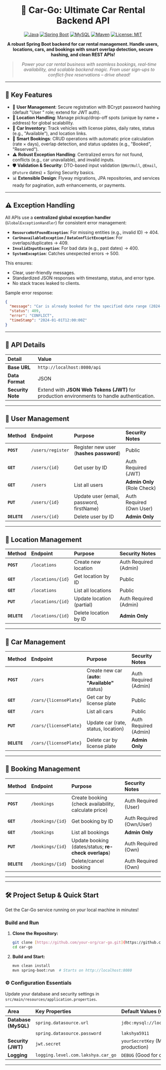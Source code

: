 <div align="center">

# 🚗 Car-Go: Ultimate Car Rental Backend API

[![Java](https://img.shields.io/badge/Java-21-blue.svg)](https://www.oracle.com/java/)
[![Spring Boot](https://img.shields.io/badge/Spring%20Boot-3.5.6-green.svg)](https://spring.io/projects/spring-boot)
[![MySQL](https://img.shields.io/badge/MySQL-8.0%2B-orange.svg)](https://www.mysql.com/)
[![Maven](https://img.shields.io/badge/Maven-3.6%2B-red.svg)](https://maven.apache.org/)
[![License: MIT](https://img.shields.io/badge/License-MIT-yellow.svg)](https://opensource.org/licenses/MIT)

**A robust Spring Boot backend for car rental management. Handle users, locations, cars, and bookings with smart overlap detection, secure hashing, and clean REST APIs!**


> *Power your car rental business with seamless bookings, real-time availability, and scalable backend magic. From user sign-ups to conflict-free reservations – drive ahead!*

</div>

---

## 🌟 Key Features

- 🔐 **User  Management**: Secure registration with BCrypt password hashing (default "User " role; extend for JWT auth).
- 📍 **Location Handling**: Manage pickup/drop-off spots (unique by name + address) for global scalability.
- 🚙 **Car Inventory**: Track vehicles with license plates, daily rates, status (e.g., "Available"), and location links.
- 📅 **Smart Bookings**: CRUD operations with automatic price calculation (rate × days), overlap detection, and status updates (e.g., "Booked", "Reserved").
- ⚠️ **Robust Exception Handling**: Centralized errors for not found, conflicts (e.g., car unavailable), and invalid inputs.
- 🛡️ **Validation & Security**: DTO-based input validation (`@NotNull`, `@Email`, `@Future` dates) + Spring Security basics.
- 📊 **Extensible Design**: Flyway migrations, JPA repositories, and services ready for pagination, auth enhancements, or payments.

---

## ⚠️ Exception Handling

All APIs use a **centralized global exception handler** (`GlobalExceptionHandler`) for consistent error management:

- **`ResourceNotFoundException`**: For missing entities (e.g., invalid ID) → 404.
- **`CarUnavailableException` / `DataConflictException`**: For overlaps/duplicates → 409.
- **`InvalidInputException`**: For bad data (e.g., past dates) → 400.
- **`SystemException`**: Catches unexpected errors → 500.

This ensures:
- Clear, user-friendly messages.
- Standardized JSON responses with timestamp, status, and error type.
- No stack traces leaked to clients.


Sample error response:
```json
{
  "message": "Car is already booked for the specified date range (2024-01-01 to 2024-01-05).",
  "status": 409,
  "error": "CONFLICT",
  "timeStamp": "2024-01-01T12:00:00Z"
}
```

---

## 🔗 API Details

| Detail | Value |
| :--- | :--- |
| **Base URL** | `http://localhost:8080/api` |
| **Data Format** | JSON |
| **Security Note** | Extend with **JSON Web Tokens (JWT)** for production environments to handle authentication. |

---



## 👥 User Management

| Method | Endpoint | Purpose | Security Notes |
| :--- | :--- | :--- | :--- |
| **`POST`** | `/users/register` | Register new user (**hashes password**) | Public |
| **`GET`** | `/users/{id}` | Get user by ID | Auth Required (JWT) |
| **`GET`** | `/users` | List all users | **Admin Only** (Role Check) |
| **`PUT`** | `/users/{id}` | Update user (email, password, firstName) | Auth Required (Own User) |
| **`DELETE`** | `/users/{id}` | Delete user by ID | **Admin Only** |

---

## 📍 Location Management

| Method | Endpoint | Purpose | Security Notes |
| :--- | :--- | :--- | :--- |
| **`POST`** | `/locations` | Create new location | Auth Required (Admin) |
| **`GET`** | `/locations/{id}` | Get location by ID | Public |
| **`GET`** | `/locations` | List all locations | Public |
| **`PUT`** | `/locations/{id}` | Update location (partial) | Auth Required (Admin) |
| **`DELETE`** | `/locations/{id}` | Delete location by ID | **Admin Only** |

---

## 🚙 Car Management

| Method | Endpoint | Purpose | Security Notes |
| :--- | :--- | :--- | :--- |
| **`POST`** | `/cars` | Create new car (**auto: "Available"** status) | Auth Required (Admin) |
| **`GET`** | `/cars/{licensePlate}` | Get car by license plate | Public |
| **`GET`** | `/cars` | List all cars | Public |
| **`PUT`** | `/cars/{licensePlate}` | Update car (rate, status, location) | Auth Required (Admin) |
| **`DELETE`** | `/cars/{licensePlate}` | Delete car by license plate | **Admin Only** |

---

## 📅 Booking Management

| Method | Endpoint | Purpose | Security Notes |
| :--- | :--- | :--- | :--- |
| **`POST`** | `/bookings` | Create booking (check availability, calculate price) | Auth Required (User) |
| **`GET`** | `/bookings/{id}` | Get booking by ID | Auth Required (Own/User) |
| **`GET`** | `/bookings` | List all bookings | **Admin Only** |
| **`PUT`** | `/bookings/{id}` | Update booking (dates/status; **re-check overlaps**) | Auth Required (Own) |
| **`DELETE`** | `/bookings/{id}` | Delete/cancel booking | Auth Required (Own) |

---
---

## 🛠 Project Setup & Quick Start

Get the Car-Go service running on your local machine in minutes!

### Build and Run

1.  **Clone the Repository:**
    ```bash
    git clone [https://github.com/your-org/car-go.git](https://github.com/your-org/car-go.git)
    cd car-go
    ```
2.  **Build and Start:**
    ```bash
    mvn clean install
    mvn spring-boot:run  # Starts on http://localhost:8080
    ```

### ⚙️ Configuration Essentials

Update your database and security settings in `src/main/resources/application.properties`.

| Area | Key Properties | Default Values (Change These!) |
| :--- | :--- | :--- |
| **Database (MySQL)** | `spring.datasource.url` | `jdbc:mysql://localhost:3306/carrentaldb` |
| | `spring.datasource.password` | `lakshya5911` |
| **Security (JWT)** | `jwt.secret` | `yourSecretKey` (Must be strong for production) |
| **Logging** | `logging.level.com.lakshya.car_go` | `DEBUG` (Good for development) |

---




